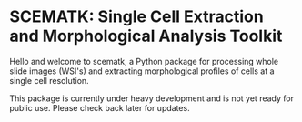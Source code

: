 # SCEMATK: Single Cell Extraction and Morphological Analysis Toolkit

Hello and welcome to scematk, a Python package for processing whole slide images (WSI's) and extracting morphological profiles of cells at a single cell resolution.

This package is currently under heavy development and is not yet ready for public use. Please check back later for updates.
